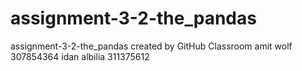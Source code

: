 # assignment-3-2-the_pandas
assignment-3-2-the_pandas created by GitHub Classroom
amit wolf 307854364
idan albilia 311375612
